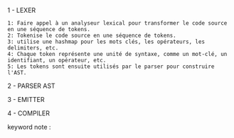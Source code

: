 1 - LEXER

    1: Faire appel à un analyseur lexical pour transformer le code source en une séquence de tokens.
    2: Tokenise le code source en une séquence de tokens.
    3: utilise une hashmap pour les mots clés, les opérateurs, les delimiters, etc.
    4: Chaque token représente une unité de syntaxe, comme un mot-clé, un identifiant, un opérateur, etc.
    5: Les tokens sont ensuite utilisés par le parser pour construire l'AST.
    

2 - PARSER AST


3 - EMITTER


4 - COMPILER






keyword note : 
